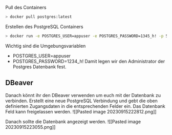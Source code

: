 
Pull des Containers
```sh
> docker pull postgres:latest
```

Erstellen des PostgreSQL Containers
```sh
> docker run -e POSTGRES_USER=appuser -e POSTGRES_PASSWORD=1345_h! -p 5432:5432 --name postgresql postgres
```

Wichtig sind die Umgebungsvariablen
- POSTGRES_USER=appuser
- POSTGRES_PASSWORD=1234_h!
Damit legen wir den Administrator der Postgres Datenbank fest.

## DBeaver 

Danach könnt ihr den DBeaver verwenden um euch mit der Datenbank zu verbinden.
Erstellt eine neue PostgreSQL Verbindung und gebt die oben definierten Zugangsdaten in die entsprechenden Felder ein. Das Datenbank Feld kann freigelassen werden.
![[Pasted image 20230915222812.png]]

Danach sollte die Datenbank angezeigt werden.
![[Pasted image 20230915223055.png]]